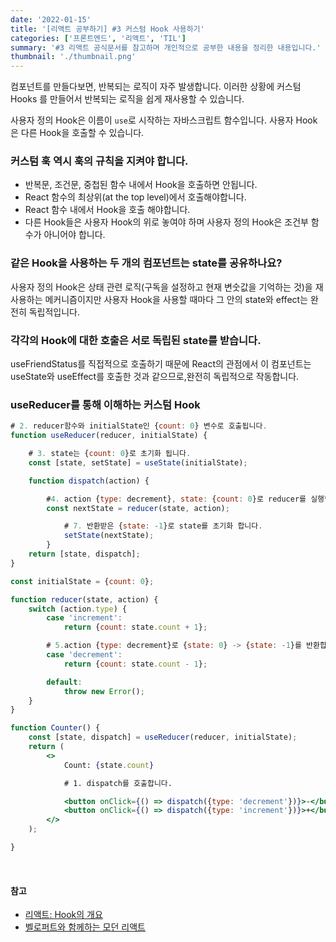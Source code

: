 ```yaml
---
date: '2022-01-15'
title: '[리액트 공부하기] #3 커스텀 Hook 사용하기'
categories: ['프론트엔드', '리액트', 'TIL']
summary: '#3 리액트 공식문서를 참고하며 개인적으로 공부한 내용을 정리한 내용입니다.'
thumbnail: './thumbnail.png'
---
```


컴포넌트를 만들다보면, 반복되는 로직이 자주 발생합니다. 이러한 상황에 커스텀 Hooks 를 만들어서 반복되는 로직을 쉽게 재사용할 수 있습니다.

사용자 정의 Hook은 이름이 `use`로 시작하는 자바스크립트 함수입니다. 사용자 Hook은 다른 Hook을 호출할 수 있습니다.

### 커스텀 훅 역시 **훅의 규칙을 지켜야 합니다.**

- 반복문, 조건문, 중첩된 함수 내에서 Hook을 호출하면 안됩니다.
- React 함수의 최상위(at the top level)에서 호출해야합니다.
- React 함수 내에서 Hook을 호출 해야합니다.
- 다른 Hook들은 사용자 Hook의 위로 놓여야 하며 사용자 정의 Hook은 조건부 함수가 아니어야 합니다.

### **같은 Hook을 사용하는 두 개의 컴포넌트는 state를 공유하나요?**

사용자 정의 Hook은 상태 관련 로직(구독을 설정하고 현재 변숫값을 기억하는 것)을 재사용하는 메커니즘이지만 사용자 Hook을 사용할 때마다 그 안의 state와 effect는 완전히 독립적입니다.

### **각각의 Hook에 대한 호출은 서로 독립된 state를 받습니다.**

useFriendStatus를 직접적으로 호출하기 때문에 React의 관점에서 이 컴포넌트는 useState와 useEffect를 호출한 것과 같으므로,완전히 독립적으로 작동합니다.

### **useReducer를 통해 이해하는 커스텀 Hook**

```jsx
# 2. reducer함수와 initialState인 {count: 0} 변수로 호출됩니다.
function useReducer(reducer, initialState) {

	# 3. state는 {count: 0}로 초기화 됩니다.
	const [state, setState] = useState(initialState);

	function dispatch(action) {

		#4. action {type: decrement}, state: {count: 0}로 reducer를 실행합니다.
		const nextState = reducer(state, action);

			# 7. 반환받은 {state: -1}로 state를 초기화 합니다.
			setState(nextState);
		}
	return [state, dispatch];
}

const initialState = {count: 0};

function reducer(state, action) {
	switch (action.type) {
		case 'increment':
			return {count: state.count + 1};

		# 5.action {type: decrement}로 {state: 0} -> {state: -1}를 반환합니다.
		case 'decrement':
			return {count: state.count - 1};

		default:
			throw new Error();
	}
}

function Counter() {
	const [state, dispatch] = useReducer(reducer, initialState);
	return (
		<>
			Count: {state.count}

			# 1. dispatch를 호출합니다.

			<button onClick={() => dispatch({type: 'decrement'})}>-</button>
			<button onClick={() => dispatch({type: 'increment'})}>+</button>
		</>
	);

}
```

<br/>

#### 참고

- [리액트: Hook의 개요](https://ko.reactjs.org/docs/hooks-intro.html)
- [벨로퍼트와 함께하는 모던 리액트](https://react.vlpt.us/basic/21-custom-hook.html)
